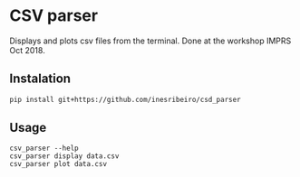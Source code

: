 

# CSV parser

Displays and plots csv files from the terminal.
Done at the workshop IMPRS Oct 2018.

## Instalation

```bash
pip install git+https://github.com/inesribeiro/csd_parser
```
## Usage

```
csv_parser --help
csv_parser display data.csv
csv_parser plot data.csv
```